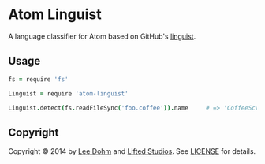 # Atom Linguist

A language classifier for Atom based on GitHub's [linguist][linguist].

## Usage

```coffee
fs = require 'fs'

Linguist = require 'atom-linguist'

Linguist.detect(fs.readFileSync('foo.coffee')).name     # => 'CoffeeScript'
```

## Copyright

Copyright &copy; 2014 by [Lee Dohm](http://www.lee-dohm.com) and [Lifted Studios](http://www.liftedstudios.com). See [LICENSE][license] for details.

[license]: https://github.com/lee-dohm/atom-linguist/blob/master/LICENSE.md
[linguist]: https://github.com/github/linguist
